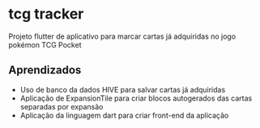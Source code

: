 # tcg tracker

Projeto flutter de aplicativo para marcar cartas já adquiridas no jogo pokémon TCG Pocket

## Aprendizados

- Uso de banco da dados HIVE para salvar cartas já adquiridas
- Aplicação de ExpansionTile para criar blocos autogerados das cartas separadas por expansão
- Aplicação da linguagem dart para criar front-end da aplicação
